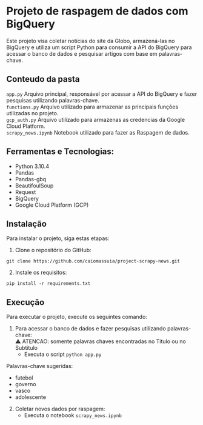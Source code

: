 # Projeto de raspagem de dados com BigQuery

Este projeto visa coletar notícias do site da Globo, armazená-las no BigQuery e utiliza um script Python para consumir a API do BigQuery para acessar o banco de dados e pesquisar artigos com base em palavras-chave.
## Conteudo da pasta
```app.py``` Arquivo principal, responsável por acessar a API do BigQuery e fazer pesquisas utilizando palavras-chave. <br>
```functions.py``` Arquivo utilizado para armazenar as principais funções utilizadas no projeto. <br>
```gcp_auth.py``` Arquivo utilizado para armazenas as credencias da Google Cloud Platform. <br>
```scrapy_news.ipynb``` Notebook utilizado para fazer as Raspagem de dados. <br>

## Ferramentas e Tecnologias:
* Python 3.10.4
* Pandas
* Pandas-gbq
* BeautifoulSoup
* Request
* BigQuery
* Google Cloud Platform (GCP)
  
## Instalação

Para instalar o projeto, siga estas etapas:

1. Clone o repositório do GitHub:
```
git clone https://github.com/caiomassuia/project-scrapy-news.git
```
2. Instale os requisitos:
```
pip install -r requirements.txt
```

## Execução

Para executar o projeto, execute os seguintes comando: <br>
1. Para acessar o banco de dados e fazer pesquisas utilizando palavras-chave: <br>
⚠ ATENCAO: somente palavras chaves encontradas no Titulo ou no Subtitulo
   * Executa o script ```python app.py``` <br>

Palavras-chave sugeridas:
* futebol
* governo
* vasco
* adolescente
2. Coletar novos dados por raspagem: <br>
   * Executa o notebook ```scrapy_news.ipynb``` <br>
